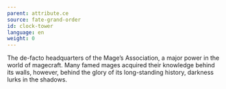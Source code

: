 ```yaml
---
parent: attribute.ce
source: fate-grand-order
id: clock-tower
language: en
weight: 0
---
```


The de-facto headquarters of the Mage’s Association, a major power in the world of magecraft.
Many famed mages acquired their knowledge behind its walls, however, behind the glory of its long-standing history, darkness lurks in the shadows.
